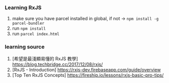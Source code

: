 ### Learning RxJS

1. make sure you have parcel installed in global, if not -> `npm install -g parcel-bundler`
2. run `npm install`
3. run `parcel index.html`


### learning source
1. [希望是最淺顯易懂的 RxJS 教學] https://blog.techbridge.cc/2017/12/08/rxjs/
2. [RxJS - Introduction] https://rxjs-dev.firebaseapp.com/guide/overview
3. [Top Ten RxJS Concepts] https://fireship.io/lessons/rxjs-basic-pro-tips/
